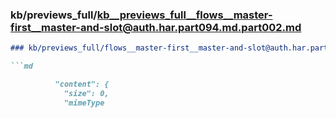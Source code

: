 ### kb/previews_full/kb__previews_full__flows__master-first__master-and-slot@auth.har.part094.md.part002.md

```md
### kb/previews_full/flows__master-first__master-and-slot@auth.har.part094.md (part 002)

```md

          "content": {
            "size": 0,
            "mimeType
```

```

```
